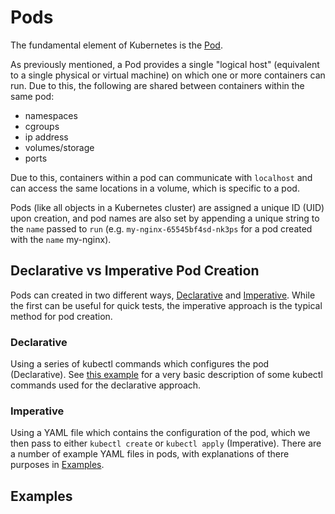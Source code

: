 # Pods

The fundamental element of Kubernetes is the [Pod](https://kubernetes.io/docs/concepts/workloads/pods/pod/).

As previously mentioned, a Pod provides a single "logical host" (equivalent to a
single physical or virtual machine) on which one or more containers can run.
Due to this, the following are shared between containers within the same
pod:

- namespaces
- cgroups
- ip address
- volumes/storage
- ports

Due to this, containers within a pod can communicate with `localhost` and can
access the same locations in a volume, which is specific to a pod.

Pods (like all objects in a Kubernetes cluster) are assigned a unique ID (UID)
upon creation, and pod names are also set by appending a unique string to the
`name` passed to `run` (e.g. `my-nginx-65545bf4sd-nk3ps` for a pod created with
the `name` my-nginx).

## Declarative vs Imperative Pod Creation

Pods can created in two different ways, [Declarative](#declarative) and
[Imperative](#imperative). While the first can be useful for quick tests, the
imperative approach is the typical method for pod creation.

### Declarative

Using a series of kubectl commands which configures the pod (Declarative). See
[this example](./pods/declarative_pod.sh) for a very basic description of some
kubectl commands used for the declarative approach.

### Imperative
Using a YAML file which contains the configuration of the pod, which we then
pass to either `kubectl create` or `kubectl apply` (Imperative). There are a
number of example YAML files in pods, with explanations of there purposes in
[Examples](#examples).

## Examples
